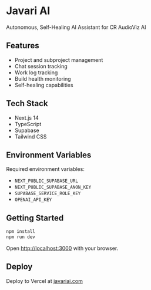 # Javari AI

Autonomous, Self-Healing AI Assistant for CR AudioViz AI

## Features

- Project and subproject management
- Chat session tracking
- Work log tracking
- Build health monitoring
- Self-healing capabilities

## Tech Stack

- Next.js 14
- TypeScript
- Supabase
- Tailwind CSS

## Environment Variables

Required environment variables:
- `NEXT_PUBLIC_SUPABASE_URL`
- `NEXT_PUBLIC_SUPABASE_ANON_KEY`
- `SUPABASE_SERVICE_ROLE_KEY`
- `OPENAI_API_KEY`

## Getting Started

```bash
npm install
npm run dev
```

Open [http://localhost:3000](http://localhost:3000) with your browser.

## Deploy

Deploy to Vercel at [javariai.com](https://javariai.com)
